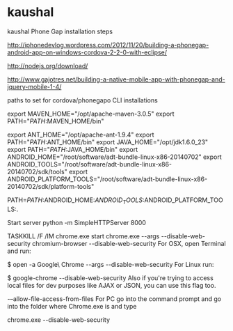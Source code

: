 kaushal
=======

kaushal
Phone Gap installation steps

http://iphonedevlog.wordpress.com/2012/11/20/building-a-phonegap-android-app-on-windows-cordova-2-2-0-with-eclipse/

http://nodejs.org/download/

http://www.gajotres.net/building-a-native-mobile-app-with-phonegap-and-jquery-mobile-1-4/


paths to set for cordova/phonegapo CLI installations
 
export MAVEN_HOME="/opt/apache-maven-3.0.5"
export PATH="$PATH:$MAVEN_HOME/bin"


export ANT_HOME="/opt/apache-ant-1.9.4" 
export PATH="$PATH:$ANT_HOME/bin"
export JAVA_HOME="/opt/jdk1.6.0_23" 
export PATH="$PATH:$JAVA_HOME/bin"
export ANDROID_HOME="/root/software/adt-bundle-linux-x86-20140702"
export ANDROID_TOOLS="/root/software/adt-bundle-linux-x86-20140702/sdk/tools"
export ANDROID_PLATFORM_TOOLS="/root/software/adt-bundle-linux-x86-20140702/sdk/platform-tools"

PATH=$PATH:$ANDROID_HOME:$ANDROID_TOOLS:$ANDROID_PLATFORM_TOOLS:.

Start server
python -m SimpleHTTPServer 8000

TASKKILL /F /IM chrome.exe
start chrome.exe --args --disable-web-security
chromium-browser --disable-web-security
 For OSX, open Terminal and run:

$ open -a Google\ Chrome --args --disable-web-security
For Linux run:

$ google-chrome --disable-web-security
Also if you're trying to access local files for dev purposes like AJAX or JSON, you can use this flag too.

-–allow-file-access-from-files
For PC go into the command prompt and go into the folder where Chrome.exe is and type

chrome.exe --disable-web-security
